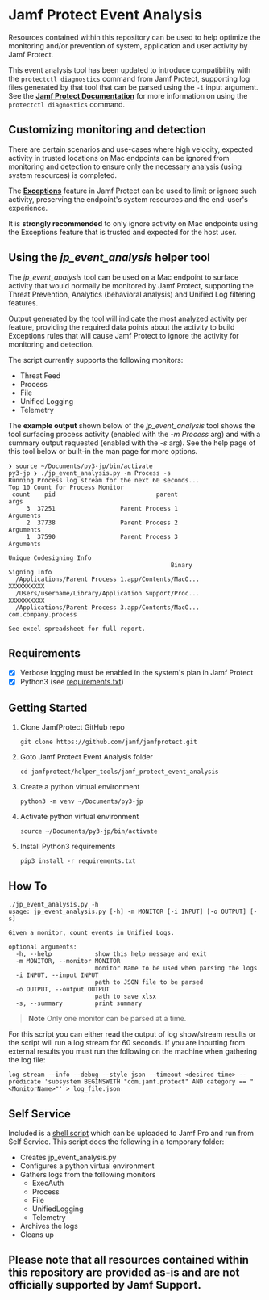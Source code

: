 # Jamf Protect Event Analysis

Resources contained within this repository can be used to help optimize the monitoring and/or prevention of system, application and user activity by Jamf Protect.

This event analysis tool has been updated to introduce compatibility with the `protectctl diagnostics` command from Jamf Protect, supporting log files generated by that tool that can be parsed using the `-i` input argument.  See the [**Jamf Protect Documentation**](https://learn.jamf.com/bundle/jamf-protect-documentation/page/About_Jamf_Protect.html#ariaid-title3) for more information on using the `protectctl diagnostics` command.

## Customizing monitoring and detection

There are certain scenarios and use-cases where high velocity, expected activity in trusted locations on Mac endpoints can be ignored from monitoring and detection to ensure only the necessary analysis (using system resources) is completed.  

The [**Exceptions**](https://docs.jamf.com/jamf-protect/documentation/Exceptions.html) feature in Jamf Protect can be used to limit or ignore such activity, preserving the endpoint's system resources and the end-user's experience.

It is **strongly recommended** to only ignore activity on Mac endpoints using the Exceptions feature that is trusted and expected for the host user.

## Using the _jp_event_analysis_ helper tool

The _jp_event_analysis_ tool can be used on a Mac endpoint to surface activity that would normally be monitored by Jamf Protect, supporting the Threat Prevention, Analytics (behavioral analysis) and Unified Log filtering features.

Output generated by the tool will indicate the most analyzed activity per feature, providing the required data points about the activity to build Exceptions rules that will cause Jamf Protect to ignore the activity for monitoring and detection.

The script currently supports the following monitors: 

* Threat Feed
* Process
* File
* Unified Logging
* Telemetry

The **example output** shown below of the _jp_event_analysis_ tool shows the tool surfacing process activity (enabled with the _-m Process_ arg) and with a summary output requested (enabled with the _-s_ arg).  See the help page of this tool below or built-in the man page for more options.

```
❯ source ~/Documents/py3-jp/bin/activate
py3-jp ❯ ./jp_event_analysis.py -m Process -s
Running Process log stream for the next 60 seconds...
Top 10 Count for Process Monitor
 count    pid                            parent                              args
     3  37251                  Parent Process 1                         Arguments
     2  37738                  Parent Process 2                         Arguments
     1  37590                  Parent Process 3                         Arguments

Unique Codesigning Info
                                             Binary                  Signing Info
  /Applications/Parent Process 1.app/Contents/MacO...                  XXXXXXXXXX
  /Users/username/Library/Application Support/Proc...                  XXXXXXXXXX
  /Applications/Parent Process 3.app/Contents/MacO...         com.company.process

See excel spreadsheet for full report.
```

## Requirements

- [x] Verbose logging must be enabled in the system's plan in Jamf Protect
- [x] Python3 (see [requirements.txt](./requirements.txt))

## Getting Started

1. Clone JamfProtect GitHub repo

    `git clone https://github.com/jamf/jamfprotect.git`

2. Goto Jamf Protect Event Analysis folder

    `cd jamfprotect/helper_tools/jamf_protect_event_analysis`

3. Create a python virtual environment

    `python3 -m venv ~/Documents/py3-jp`

4. Activate python virtual environment

    `source ~/Documents/py3-jp/bin/activate`

5. Install Python3 requirements

    `pip3 install -r requirements.txt`

## How To

```
./jp_event_analysis.py -h
usage: jp_event_analysis.py [-h] -m MONITOR [-i INPUT] [-o OUTPUT] [-s]

Given a monitor, count events in Unified Logs.

optional arguments:
  -h, --help            show this help message and exit
  -m MONITOR, --monitor MONITOR
                        monitor Name to be used when parsing the logs
  -i INPUT, --input INPUT
                        path to JSON file to be parsed
  -o OUTPUT, --output OUTPUT
                        path to save xlsx
  -s, --summary         print summary
```

> **Note** 
> Only one monitor can be parsed at a time.

For this script you can either read the output of log show/stream results or the script will run a log stream for 60 seconds. If you are inputting from external results you must run the following on the machine when gathering the log file:

```
log stream --info --debug --style json --timeout <desired time> --predicate 'subsystem BEGINSWITH "com.jamf.protect" AND category == "<MonitorName>"' > log_file.json
```

## Self Service

Included is a [shell script](./jp_event_analysis_self_service.sh) which can be uploaded to Jamf Pro and run from Self Service. This script does the following in a temporary folder:

- Creates jp_event_analysis.py 
- Configures a python virtual environment
- Gathers logs from the following monitors
    - ExecAuth
    - Process
    - File
    - UnifiedLogging
    - Telemetry
- Archives the logs
- Cleans up

## Please note that all resources contained within this repository are provided as-is and are not officially supported by Jamf Support.

